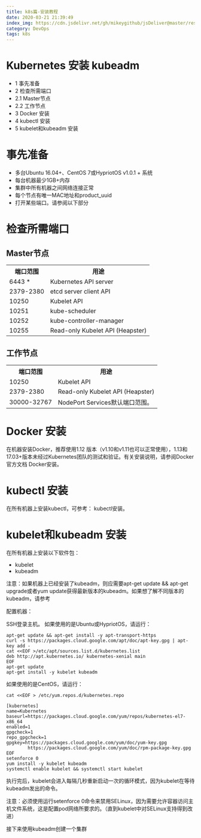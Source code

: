 ```yaml
---
title: k8s篇-安装教程
date: 2020-03-21 21:39:49
index_img: https://cdn.jsdelivr.net/gh/mikeygithub/jsDeliver@master/resource/img/k8s.png
category: DevOps
tags: k8s
---
```


# Kubernetes 安装 kubeadm

- 1 事先准备
- 2 检查所需端口
- 2.1 Master节点
- 2.2 工作节点
- 3 Docker 安装
- 4 kubectl 安装
- 5 kubelet和kubeadm 安装

# 事先准备

- 多台Ubuntu 16.04+、CentOS 7或HypriotOS v1.0.1 + 系统  
- 每台机器最少1GB+内存  
- 集群中所有机器之间网络连接正常  
- 每个节点有唯一MAC地址和product_uuid  
- 打开某些端口。请参阅以下部分  

# 检查所需端口

## Master节点

<table>
<tr><th>端口范围</th><th>用途</th></tr>
<tr><td>6443 *</td><td>	Kubernetes API server</td></tr>
<tr><td>2379-2380</td><td>	etcd server client API</td></tr>
<tr><td>10250</td><td>	Kubelet API</td></tr>
<tr><td>10251</td><td>	kube-scheduler</td></tr>
<tr><td>10252</td><td>	kube-controller-manager</td></tr>
<tr><td>10255</td><td>Read-only Kubelet API (Heapster)</td></tr>
</table>

## 工作节点

<table>
<tr><th>端口范围</th><th>用途</th></tr>
<tr><td>10250</td><td>Kubelet API</td></tr>
<tr><td>2379-2380</td><td>Read-only Kubelet API (Heapster)</td></tr>
<tr><td>30000-32767</td><td>NodePort Services默认端口范围。</td></tr>
</table>
	
# Docker 安装

在机器安装Docker，推荐使用1.12 版本（v1.10和v1.11也可以正常使用），1.13和17.03+版本未经过Kubernetes团队的测试和验证。有关安装说明，请参阅Docker官方文档 Docker安装。

# kubectl 安装

在所有机器上安装kubectl，可参考： kubectl安装。

# kubelet和kubeadm 安装

在所有机器上安装以下软件包：

- kubelet
- kubeadm

注意：如果机器上已经安装了kubeadm，则应需要apt-get update && apt-get upgrade或者yum update获得最新版本的kubeadm。如果想了解不同版本的kubeadm，请参考

配置机器：

SSH登录主机。
如果使用的是Ubuntu或HypriotOS，请运行：

```text
apt-get update && apt-get install -y apt-transport-https
curl -s https://packages.cloud.google.com/apt/doc/apt-key.gpg | apt-key add -
cat <<EOF >/etc/apt/sources.list.d/kubernetes.list
deb http://apt.kubernetes.io/ kubernetes-xenial main
EOF
apt-get update
apt-get install -y kubelet kubeadm
```

如果使用的是CentOS，请运行：

`cat <<EOF > /etc/yum.repos.d/kubernetes.repo`


```text
[kubernetes]
name=Kubernetes
baseurl=https://packages.cloud.google.com/yum/repos/kubernetes-el7-x86_64
enabled=1
gpgcheck=1
repo_gpgcheck=1
gpgkey=https://packages.cloud.google.com/yum/doc/yum-key.gpg
        https://packages.cloud.google.com/yum/doc/rpm-package-key.gpg
EOF
setenforce 0
yum install -y kubelet kubeadm
systemctl enable kubelet && systemctl start kubelet

```

执行完后，kubelet会进入每隔几秒重新启动一次的循环模式，因为kubelet在等待kubeadm发出的命令。

注意：必须使用运行setenforce 0命令来禁用SELinux，因为需要允许容器访问主机文件系统，这是配置pod网络所要求的。（直到kubelet中对SELinux支持得到改进）

接下来使用kubeadm创建一个集群  


 